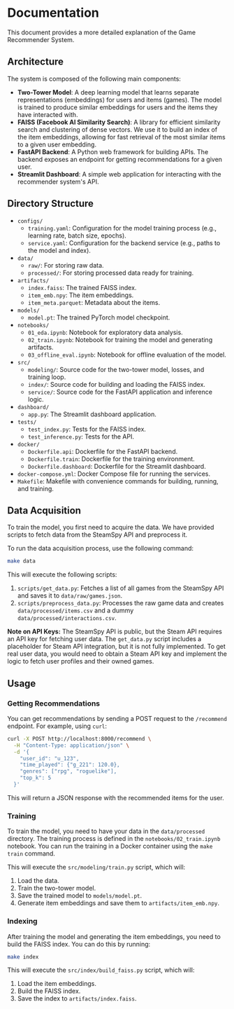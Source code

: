 # Documentation

This document provides a more detailed explanation of the Game Recommender System.

## Architecture

The system is composed of the following main components:

-   **Two-Tower Model**: A deep learning model that learns separate representations (embeddings) for users and items (games). The model is trained to produce similar embeddings for users and the items they have interacted with.
-   **FAISS (Facebook AI Similarity Search)**: A library for efficient similarity search and clustering of dense vectors. We use it to build an index of the item embeddings, allowing for fast retrieval of the most similar items to a given user embedding.
-   **FastAPI Backend**: A Python web framework for building APIs. The backend exposes an endpoint for getting recommendations for a given user.
-   **Streamlit Dashboard**: A simple web application for interacting with the recommender system's API.

## Directory Structure

-   `configs/`
    -   `training.yaml`: Configuration for the model training process (e.g., learning rate, batch size, epochs).
    -   `service.yaml`: Configuration for the backend service (e.g., paths to the model and index).
-   `data/`
    -   `raw/`: For storing raw data.
    -   `processed/`: For storing processed data ready for training.
-   `artifacts/`
    -   `index.faiss`: The trained FAISS index.
    -   `item_emb.npy`: The item embeddings.
    -   `item_meta.parquet`: Metadata about the items.
-   `models/`
    -   `model.pt`: The trained PyTorch model checkpoint.
-   `notebooks/`
    -   `01_eda.ipynb`: Notebook for exploratory data analysis.
    -   `02_train.ipynb`: Notebook for training the model and generating artifacts.
    -   `03_offline_eval.ipynb`: Notebook for offline evaluation of the model.
-   `src/`
    -   `modeling/`: Source code for the two-tower model, losses, and training loop.
    -   `index/`: Source code for building and loading the FAISS index.
    -   `service/`: Source code for the FastAPI application and inference logic.
-   `dashboard/`
    -   `app.py`: The Streamlit dashboard application.
-   `tests/`
    -   `test_index.py`: Tests for the FAISS index.
    -   `test_inference.py`: Tests for the API.
-   `docker/`
    -   `Dockerfile.api`: Dockerfile for the FastAPI backend.
    -   `Dockerfile.train`: Dockerfile for the training environment.
    -   `Dockerfile.dashboard`: Dockerfile for the Streamlit dashboard.
-   `docker-compose.yml`: Docker Compose file for running the services.
-   `Makefile`: Makefile with convenience commands for building, running, and training.

## Data Acquisition

To train the model, you first need to acquire the data. We have provided scripts to fetch data from the SteamSpy API and preprocess it.

To run the data acquisition process, use the following command:

```bash
make data
```

This will execute the following scripts:

1.  `scripts/get_data.py`: Fetches a list of all games from the SteamSpy API and saves it to `data/raw/games.json`.
2.  `scripts/preprocess_data.py`: Processes the raw game data and creates `data/processed/items.csv` and a dummy `data/processed/interactions.csv`.

**Note on API Keys:** The SteamSpy API is public, but the Steam API requires an API key for fetching user data. The `get_data.py` script includes a placeholder for Steam API integration, but it is not fully implemented. To get real user data, you would need to obtain a Steam API key and implement the logic to fetch user profiles and their owned games.

## Usage

### Getting Recommendations

You can get recommendations by sending a POST request to the `/recommend` endpoint. For example, using `curl`:

```bash
curl -X POST http://localhost:8000/recommend \
  -H "Content-Type: application/json" \
  -d '{
    "user_id": "u_123",
    "time_played": {"g_221": 120.0},
    "genres": ["rpg", "roguelike"],
    "top_k": 5
  }'
```

This will return a JSON response with the recommended items for the user.

### Training

To train the model, you need to have your data in the `data/processed` directory. The training process is defined in the `notebooks/02_train.ipynb` notebook. You can run the training in a Docker container using the `make train` command.

This will execute the `src/modeling/train.py` script, which will:

1.  Load the data.
2.  Train the two-tower model.
3.  Save the trained model to `models/model.pt`.
4.  Generate item embeddings and save them to `artifacts/item_emb.npy`.

### Indexing

After training the model and generating the item embeddings, you need to build the FAISS index. You can do this by running:

```bash
make index
```

This will execute the `src/index/build_faiss.py` script, which will:

1.  Load the item embeddings.
2.  Build the FAISS index.
3.  Save the index to `artifacts/index.faiss`.